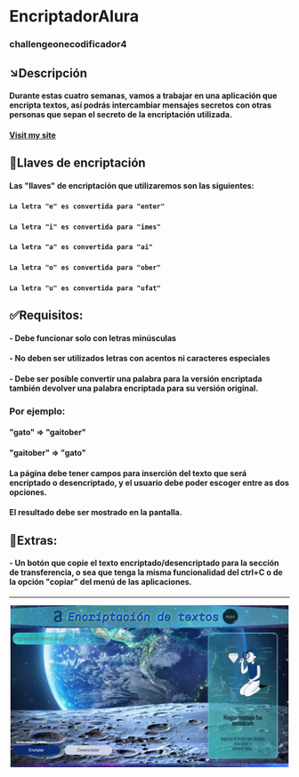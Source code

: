 
# EncriptadorAlura
### challengeonecodificador4

## ↘Descripción

#### Durante estas cuatro semanas, vamos a trabajar en una aplicación que encripta textos, así podrás intercambiar mensajes secretos con otras personas que sepan el secreto de la encriptación utilizada.

#### [Visit my site](https://deisy08.github.io/encriptadorAlura/)

## 🔐Llaves de encriptación

#### Las "llaves" de encriptación que utilizaremos son las siguientes:

#### `La letra "e" es convertida para "enter"`
#### `La letra "i" es convertida para "imes"`
#### `La letra "a" es convertida para "ai"`
#### `La letra "o" es convertida para "ober"`
#### `La letra "u" es convertida para "ufat"`

## ✅Requisitos:
#### - Debe funcionar solo con letras minúsculas
#### - No deben ser utilizados letras con acentos ni caracteres especiales
#### - Debe ser posible convertir una palabra para la versión encriptada también devolver una palabra encriptada para su versión original.

### Por ejemplo:
#### "gato" => "gaitober"
#### "gaitober" => "gato"

#### La página debe tener campos para inserción del texto que será encriptado o desencriptado, y el usuario debe poder escoger entre as dos opciones.
#### El resultado debe ser mostrado en la pantalla.

## 👀Extras:
#### - Un botón que copie el texto encriptado/desencriptado para la sección de transferencia, o sea que tenga la misma funcionalidad del ctrl+C o de la opción "copiar" del menú de las aplicaciones.
---
<p align="center" >
     <img width="500" heigth="200" src="img/pantalla.png">
</p>